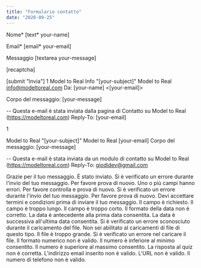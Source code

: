 ```yaml
---
title: "Formulario contatto"
date: "2020-09-25"
---
```


Nome\* \[text\* your-name\]

Email\* \[email\* your-email\]

Messaggio \[textarea your-message\]

\[recaptcha\]

\[submit "Invia"\] 1 Model to Real Info "\[your-subject\]" Model to Real info@modeltoreal.com Da: \[your-name\] <\[your-email\]>

Corpo del messaggio: \[your-message\]

\-- Questa e-mail è stata inviata dalla pagina di Contatto su Model to Real (https://modeltoreal.com) Reply-To: \[your-email\]

1

Model to Real "\[your-subject\]" Model to Real \[your-email\] Corpo del messaggio: \[your-message\]

\-- Questa e-mail è stata inviata da un modulo di contatto su Model to Real (https://modeltoreal.com) Reply-To: giodidev@gmail.com

Grazie per il tuo messaggio. È stato inviato. Si è verificato un errore durante l'invio del tuo messaggio. Per favore prova di nuovo. Uno o più campi hanno errori. Per favore controlla e prova di nuovo. Si è verificato un errore durante l'invio del tuo messaggio. Per favore prova di nuovo. Devi accettare termini e condizioni prima di inviare il tuo messaggio. Il campo è richiesto. Il campo è troppo lungo. Il campo è troppo corto. Il formato della data non è corretto. La data è antecedente alla prima data consentita. La data è successiva all'ultima data consentita. Si è verificato un errore sconosciuto durante il caricamento del file. Non sei abilitato al caricamenti di file di questo tipo. Il file è troppo grande. Si è verificato un errore nel caricare il file. Il formato numerico non è valido. Il numero è inferiore al minimo consentito. Il numero è superiore al massimo consentito. La risposta al quiz non è corretta. L'indirizzo email inserito non è valido. L'URL non è valido. Il numero di telefono non è valido.
